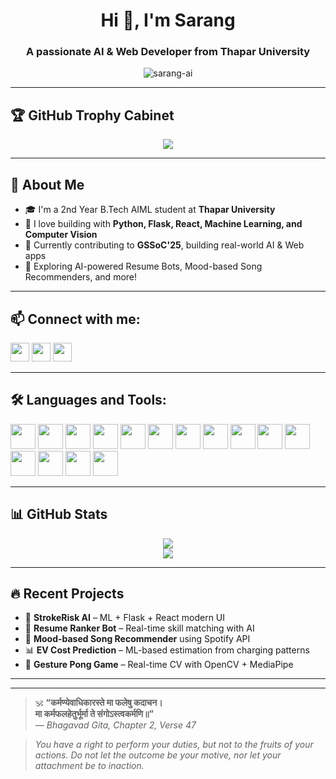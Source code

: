 <h1 align="center">Hi 👋, I'm Sarang</h1>
<h3 align="center">A passionate AI & Web Developer from Thapar University</h3>

<p align="center">
  <img src="https://komarev.com/ghpvc/?username=sarang-ai&label=Profile%20views&color=0e75b6&style=flat" alt="sarang-ai" />
</p>

---

## 🏆 GitHub Trophy Cabinet
<p align="center">
  <img src="https://github-profile-trophy.vercel.app/?username=sarang-ai&theme=radical&no-bg=true&margin-w=15" />
</p>

---

## 💬 About Me

- 🎓 I'm a 2nd Year B.Tech AIML student at **Thapar University**
- 🧠 I love building with **Python, Flask, React, Machine Learning, and Computer Vision**
- 🚀 Currently contributing to **GSSoC'25**, building real-world AI & Web apps
- 🧩 Exploring AI-powered Resume Bots, Mood-based Song Recommenders, and more!

---

## 📫 Connect with me:
<p align="left">
  <a href="https://linkedin.com/in/sarang-arora" target="_blank"><img src="https://cdn.jsdelivr.net/npm/simple-icons@v3/icons/linkedin.svg" width="30" /></a>
  <a href="mailto:sarangarora571@gmail.com"><img src="https://cdn.jsdelivr.net/npm/simple-icons@v3/icons/gmail.svg" width="30" /></a>
  <a href="https://discord.com/users/9fireball"><img src="https://cdn.jsdelivr.net/npm/simple-icons@v3/icons/discord.svg" width="30" /></a>
</p>

---

## 🛠️ Languages and Tools:

<p align="left">
  <img src="https://cdn.jsdelivr.net/gh/devicons/devicon/icons/python/python-original.svg" width="40"/>
  <img src="https://cdn.jsdelivr.net/gh/devicons/devicon/icons/c/c-original.svg" width="40"/>
  <img src="https://cdn.jsdelivr.net/gh/devicons/devicon/icons/cplusplus/cplusplus-original.svg" width="40"/>
  <img src="https://cdn.jsdelivr.net/gh/devicons/devicon/icons/javascript/javascript-original.svg" width="40"/>
  <img src="https://cdn.jsdelivr.net/gh/devicons/devicon/icons/react/react-original.svg" width="40"/>
  <img src="https://cdn.jsdelivr.net/gh/devicons/devicon/icons/html5/html5-original.svg" width="40"/>
  <img src="https://cdn.jsdelivr.net/gh/devicons/devicon/icons/css3/css3-original.svg" width="40"/>
  <img src="https://cdn.jsdelivr.net/gh/devicons/devicon/icons/tailwindcss/tailwindcss-plain.svg" width="40"/>
  <img src="https://cdn.jsdelivr.net/gh/devicons/devicon/icons/flask/flask-original.svg" width="40"/>
  <img src="https://cdn.jsdelivr.net/gh/devicons/devicon/icons/git/git-original.svg" width="40"/>
  <img src="https://cdn.jsdelivr.net/gh/devicons/devicon/icons/github/github-original.svg" width="40"/>
  <img src="https://cdn.jsdelivr.net/gh/devicons/devicon/icons/mysql/mysql-original.svg" width="40"/>
  <img src="https://cdn.jsdelivr.net/gh/devicons/devicon/icons/mongodb/mongodb-original.svg" width="40"/>
  <img src="https://cdn.jsdelivr.net/gh/devicons/devicon/icons/linux/linux-original.svg" width="40"/>
  <img src="https://cdn.jsdelivr.net/gh/devicons/devicon/icons/vscode/vscode-original.svg" width="40"/>
</p>

---

## 📊 GitHub Stats

<p align="center">
  <img src="https://github-readme-stats.vercel.app/api?username=sarang-ai&show_icons=true&theme=radical" />
  <br />
  <img src="https://github-readme-stats.vercel.app/api/top-langs/?username=sarang-ai&layout=compact&theme=radical" />
</p>

---

## 🔥 Recent Projects

- 🧠 **StrokeRisk AI** – ML + Flask + React modern UI
- 🤖 **Resume Ranker Bot** – Real-time skill matching with AI
- 🎵 **Mood-based Song Recommender** using Spotify API
- 📊 **EV Cost Prediction** – ML-based estimation from charging patterns
- 🧪 **Gesture Pong Game** – Real-time CV with OpenCV + MediaPipe

---
---

> 🕉️ **“कर्मण्येवाधिकारस्ते मा फलेषु कदाचन।  
> मा कर्मफलहेतुर्भूर्मा ते संगोऽस्त्वकर्मणि॥”**  
> _— Bhagavad Gita, Chapter 2, Verse 47_

> _You have a right to perform your duties, but not to the fruits of your actions.
Do not let the outcome be your motive, nor let your attachment be to inaction._

